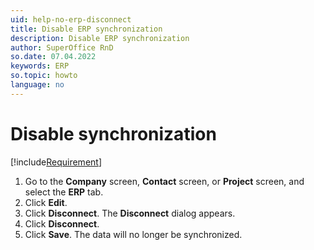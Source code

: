 ```yaml
---
uid: help-no-erp-disconnect
title: Disable ERP synchronization
description: Disable ERP synchronization
author: SuperOffice RnD
so.date: 07.04.2022
keywords: ERP
so.topic: howto
language: no
---
```


# Disable synchronization

[!include[Requirement](includes/req-integration-server.md)]

1. Go to the **Company** screen, **Contact** screen, or **Project** screen, and select the **ERP** tab.
1. Click **Edit**.
1. Click **Disconnect**. The **Disconnect** dialog appears.
1. Click **Disconnect**.
1. Click **Save**. The data will no longer be synchronized.

